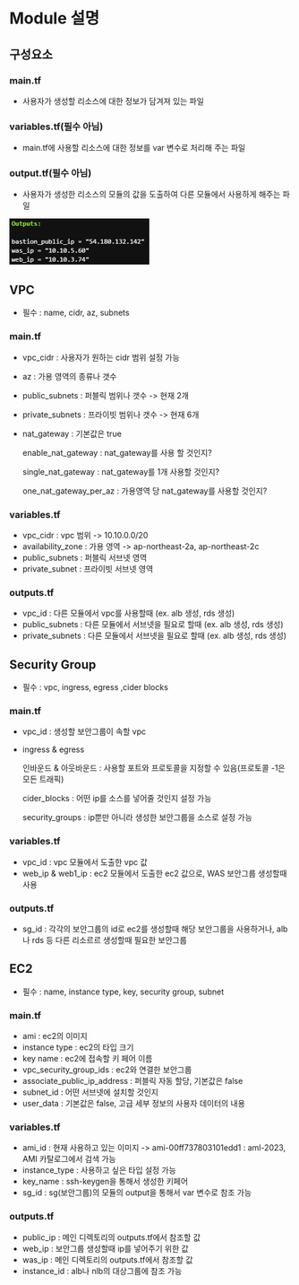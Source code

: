 # Module 설명

## 구성요소 
### main.tf
- 사용자가 생성할 리소스에 대한 정보가 담겨져 있는 파일

### variables.tf(필수 아님)
- main.tf에 사용할 리소스에 대한 정보를 var 변수로 처리해 주는 파일

### output.tf(필수 아님)
- 사용자가 생성한 리소스의 모듈의 값을 도출하여 다른 모듈에서 사용하게 해주는 파일

![이미지](./outputs.png)

## VPC
- 필수 : name, cidr, az, subnets

### main.tf
- vpc_cidr : 사용자가 원하는 cidr 범위 설정 가능
- az : 가용 영역의 종류나 갯수
- public_subnets : 퍼블릭 범위나 갯수 -> 현재 2개
- private_subnets : 프라이빗 범위나 갯수 -> 현재 6개
- nat_gateway : 기본값은 true

    enable_nat_gateway : nat_gateway를 사용 할 것인지?

    single_nat_gateway : nat_gateway를 1개 사용할 것인지?

    one_nat_gateway_per_az : 가용영역 당 nat_gateway를 사용할 것인지?

### variables.tf
- vpc_cidr : vpc 범위 -> 10.10.0.0/20
- availability_zone : 가용 영역 -> ap-northeast-2a, ap-northeast-2c 
- public_subnets : 퍼블릭 서브넷 영역
- private_subnet : 프라이빗 서브넷 영역

### outputs.tf
- vpc_id : 다른 모듈에서 vpc를 사용할때 (ex. alb 생성, rds 생성) 
- public_subnets : 다른 모듈에서 서브넷을 필요로 할때 (ex. alb 생성, rds 생성)
- private_subnets : 다른 모듈에서 서브넷을 필요로 할때 (ex. alb 생성, rds 생성)

## Security Group
- 필수 : vpc, ingress, egress ,cider blocks

### main.tf
- vpc_id : 생성할 보안그룹이 속할 vpc
- ingress & egress

    인바운드 & 아웃바운드 : 사용할 포트와 프로토콜을 지정할 수 있음(프로토콜 -1은 모든 트래픽)
    
    cider_blocks : 어떤 ip를 소스를 넣어줄 것인지 설정 가능

    security_groups : ip뿐만 아니라 생성한 보안그룹을 소스로 설정 가능

### variables.tf
- vpc_id : vpc 모듈에서 도출한 vpc 값
- web_ip & web1_ip : ec2 모듈에서 도출한 ec2 값으로, WAS 보안그룹 생성할때 사용

### outputs.tf
- sg_id : 각각의 보안그룹의 id로 ec2를 생성할때 해당 보안그룹을 사용하거나, alb나 rds 등 다른 리소르르 생성할때 필요한 보안그룹  

## EC2
- 필수 : name, instance type, key, security group, subnet 

### main.tf
- ami : ec2의 이미지 
- instance type : ec2의 타입 크기
- key name : ec2에 접속할 키 페어 이름
- vpc_security_group_ids : ec2와 연결한 보안그룹
- associate_public_ip_address : 퍼블릭 자동 할당, 기본값은 false
- subnet_id : 어떤 서브넷에 설치할 것인지
- user_data : 기본값은 false, 고급 세부 정보의 사용자 데이터의 내용 

### variables.tf
- ami_id : 현재 사용하고 있는 이미지 -> ami-00ff737803101edd1 : aml-2023, AMI 카탈로그에서 검색 가능
- instance_type : 사용하고 싶은 타입 설정 가능
- key_name : ssh-keygen을 통해서 생성한 키페어 
- sg_id : sg(보안그룹)의 모듈의 output을 통해서 var 변수로 참조 가능

### outputs.tf
- public_ip : 메인 디렉토리의 outputs.tf에서 참조할 값
- web_ip : 보안그룹 생성할때 ip를 넣어주기 위한 값
- was_ip : 메인 디렉토리의 outputs.tf에서 참조할 값
- instance_id : alb나 nlb의 대상그룹에 참조 가능
